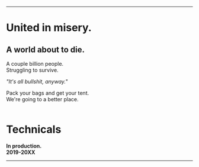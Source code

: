 ----
# United in misery.
## A world about to die.
A couple billion people.  
Struggling to survive.

*"It's all bullshit, anyway."*

Pack your bags and get your tent.  
We're going to a better place.
<br />
<br />

# Technicals

**In production.**  
**2019-20XX**

----
